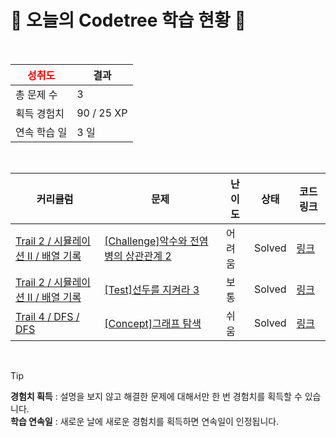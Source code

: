 # 🌲 오늘의 Codetree 학습 현황 🌲

<br />

| <span style="color:red;display:block;text-align:center;"> **성취도**</span> | 결과 |
|---|---|
| 총 문제 수 | 3 |
| 획득 경험치 | 90 / 25 XP |
| 연속 학습 일 | 3 일 |

<br />

|커리큘럼|문제|난이도|상태|코드 링크|
|---|---|---|---|---|
|[Trail 2 / 시뮬레이션 II / 배열 기록](https://www.codetree.ai/trail-info/novice-mid/)|[[Challenge]악수와 전염병의 상관관계 2](https://www.codetree.ai/trails/complete/curated-cards/challenge-correlation-between-shaking-hands-and-infectious-diseases2/)|어려움|Solved|[링크](https://github.com/Jin0328/codetree-TILs/blob/main/250925/%EC%95%85%EC%88%98%EC%99%80%20%EC%A0%84%EC%97%BC%EB%B3%91%EC%9D%98%20%EC%83%81%EA%B4%80%EA%B4%80%EA%B3%84%202/correlation-between-shaking-hands-and-infectious-diseases2.cpp)|
|[Trail 2 / 시뮬레이션 II / 배열 기록](https://www.codetree.ai/trail-info/novice-mid/)|[[Test]선두를 지켜라 3](https://www.codetree.ai/trails/complete/curated-cards/test-keep-the-lead-3/)|보통|Solved|[링크](https://github.com/Jin0328/codetree-TILs/blob/main/250925/%EC%84%A0%EB%91%90%EB%A5%BC%20%EC%A7%80%EC%BC%9C%EB%9D%BC%203/keep-the-lead-3.cpp)|
|[Trail 4 / DFS / DFS](https://www.codetree.ai/trail-info/intermediate-low/)|[[Concept]그래프 탐색](https://www.codetree.ai/trails/complete/curated-cards/intro-graph-traversal/)|쉬움|Solved|[링크](https://github.com/Jin0328/codetree-TILs/blob/main/250925/%EA%B7%B8%EB%9E%98%ED%94%84%20%ED%83%90%EC%83%89/graph-traversal.cpp)|


<br />

> [!TIP]
> **경험치 획득** : 설명을 보지 않고 해결한 문제에 대해서만 한 번 경험치를 획득할 수 있습니다.  
> **학습 연속일** : 새로운 날에 새로운 경험치를 획득하면 연속일이 인정됩니다.

